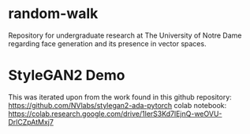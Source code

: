 # random-walk
Repository for undergraduate research at The University of Notre Dame regarding face generation and its presence in vector spaces.

# StyleGAN2 Demo
This was iterated upon from the work found in this github repository: https://github.com/NVlabs/stylegan2-ada-pytorch
  colab notebook: https://colab.research.google.com/drive/1lerS3Kd7lEjnQ-weOVU-DrlCZpAtMxj7
